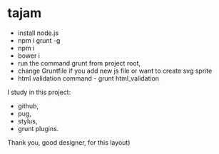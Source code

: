 # tajam
- install node.js
- npm i grunt -g
- npm i
- bower i
- run the command grunt from project root,
- change Gruntfile if you add new js file or want to create svg sprite
- html validation command - grunt html_validation

I study in this project:
- github,
- pug,
- stylus,
- grunt plugins.

Thank you, good designer, for this layout)